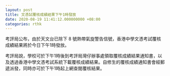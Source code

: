 ```yaml
---
layout: post
title: 文憑試覆核成績結果下午1時發放
date: 2020-08-19 11:41:12.000000000 +08:00
categories: rthk
---
```


考評局公布，由於天文台已除下 8 號熱帶氣旋警告信號，香港中學文憑考試覆核成績結果將於今日下午1時發放。 

考評局說，學校可於下午1時後到考評局灣仔辦事處領取覆核成績結果通知書，以及透過香港中學文憑考試系統下載覆核成績結果。自修生的覆核成績通知書會經郵遞派發，同時亦可於下午1時起上網查閱覆核結果。
